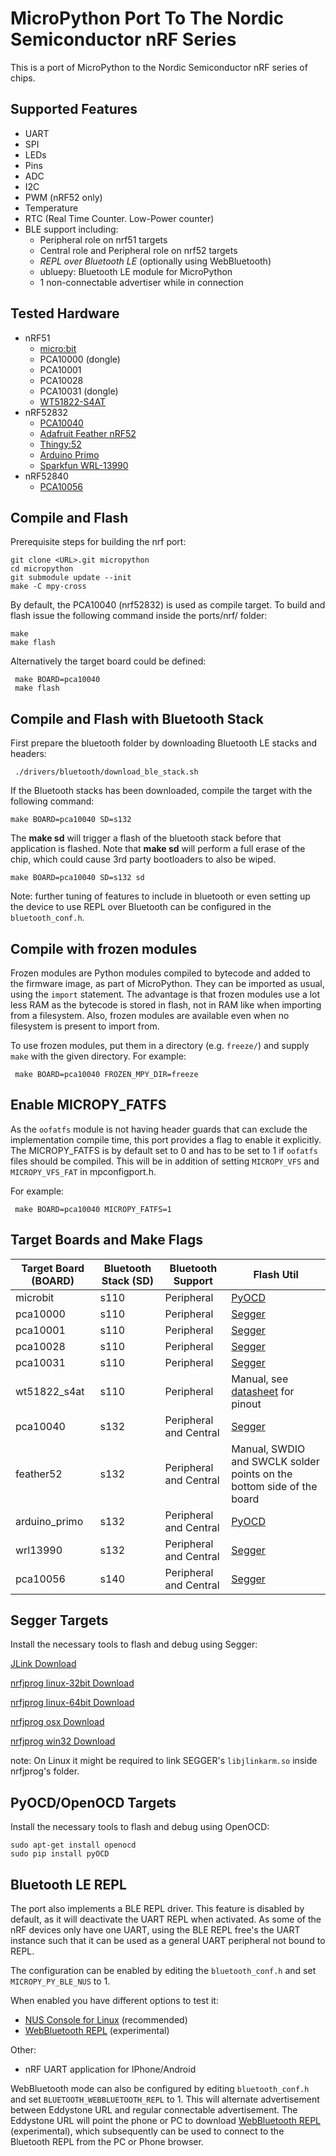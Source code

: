 # MicroPython Port To The Nordic Semiconductor nRF Series

This is a port of MicroPython to the Nordic Semiconductor nRF series of chips.

## Supported Features

* UART
* SPI
* LEDs
* Pins
* ADC
* I2C
* PWM (nRF52 only)
* Temperature
* RTC (Real Time Counter. Low-Power counter)
* BLE support including:
  * Peripheral role on nrf51 targets
  * Central role and Peripheral role on nrf52 targets
  * _REPL over Bluetooth LE_ (optionally using WebBluetooth)
  * ubluepy: Bluetooth LE module for MicroPython
  * 1 non-connectable advertiser while in connection

## Tested Hardware

* nRF51
  * [micro:bit](http://microbit.org/)
  * PCA10000 (dongle)
  * PCA10001
  * PCA10028
  * PCA10031 (dongle)
  * [WT51822-S4AT](http://www.wireless-tag.com/wireless_module/BLE/WT51822-S4AT.html)
* nRF52832
  * [PCA10040](http://infocenter.nordicsemi.com/index.jsp?topic=%2Fcom.nordic.infocenter.nrf52%2Fdita%2Fnrf52%2Fdevelopment%2Fnrf52_dev_kit.html)
  * [Adafruit Feather nRF52](https://www.adafruit.com/product/3406)
  * [Thingy:52](http://www.nordicsemi.com/eng/Products/Nordic-Thingy-52)
  * [Arduino Primo](http://www.arduino.org/products/boards/arduino-primo)
  * [Sparkfun WRL-13990](https://www.sparkfun.com/products/13990)
* nRF52840
  * [PCA10056](http://www.nordicsemi.com/eng/Products/nRF52840-Preview-DK)

## Compile and Flash

Prerequisite steps for building the nrf port:

    git clone <URL>.git micropython
    cd micropython
    git submodule update --init
    make -C mpy-cross

By default, the PCA10040 (nrf52832) is used as compile target. To build and flash issue the following command inside the ports/nrf/ folder:

    make
    make flash

Alternatively the target board could be defined:

     make BOARD=pca10040
     make flash

## Compile and Flash with Bluetooth Stack

First prepare the bluetooth folder by downloading Bluetooth LE stacks and headers:

     ./drivers/bluetooth/download_ble_stack.sh

If the Bluetooth stacks has been downloaded, compile the target with the following command:

    make BOARD=pca10040 SD=s132

The **make sd** will trigger a flash of the bluetooth stack before that application is flashed. Note that **make sd** will perform a full erase of the chip, which could cause 3rd party bootloaders to also be wiped.

    make BOARD=pca10040 SD=s132 sd

Note: further tuning of features to include in bluetooth or even setting up the device to use REPL over Bluetooth can be configured in the `bluetooth_conf.h`.

## Compile with frozen modules

Frozen modules are Python modules compiled to bytecode and added to the firmware
image, as part of MicroPython. They can be imported as usual, using the `import`
statement. The advantage is that frozen modules use a lot less RAM as the
bytecode is stored in flash, not in RAM like when importing from a filesystem.
Also, frozen modules are available even when no filesystem is present to import
from.

To use frozen modules, put them in a directory (e.g. `freeze/`) and supply
`make` with the given directory. For example:

     make BOARD=pca10040 FROZEN_MPY_DIR=freeze

## Enable MICROPY_FATFS
As the `oofatfs` module is not having header guards that can exclude the implementation compile time, this port provides a flag to enable it explicitly. The MICROPY_FATFS is by default set to 0 and has to be set to 1 if `oofatfs` files should be compiled. This will be in addition of setting `MICROPY_VFS` and `MICROPY_VFS_FAT` in mpconfigport.h.

For example:

     make BOARD=pca10040 MICROPY_FATFS=1

## Target Boards and Make Flags

Target Board (BOARD) | Bluetooth Stack (SD)    | Bluetooth Support      | Flash Util
---------------------|-------------------------|------------------------|-------------------------------
microbit             | s110                    | Peripheral             | [PyOCD](#pyocdopenocd-targets)
pca10000             | s110                    | Peripheral             | [Segger](#segger-targets)
pca10001             | s110                    | Peripheral             | [Segger](#segger-targets)
pca10028             | s110                    | Peripheral             | [Segger](#segger-targets)
pca10031             | s110                    | Peripheral             | [Segger](#segger-targets)
wt51822_s4at         | s110                    | Peripheral             | Manual, see [datasheet](https://4tronix.co.uk/picobot2/WT51822-S4AT.pdf) for pinout
pca10040             | s132                    | Peripheral and Central | [Segger](#segger-targets)
feather52            | s132                    | Peripheral and Central | Manual, SWDIO and SWCLK solder points on the bottom side of the board
arduino_primo        | s132                    | Peripheral and Central | [PyOCD](#pyocdopenocd-targets)
wrl13990             | s132                    | Peripheral and Central | [Segger](#segger-targets)
pca10056             | s140                    | Peripheral and Central | [Segger](#segger-targets)

## Segger Targets

Install the necessary tools to flash and debug using Segger:

[JLink Download](https://www.segger.com/downloads/jlink#)

[nrfjprog linux-32bit Download](https://www.nordicsemi.com/eng/nordic/download_resource/52621/24/48793639/97746)

[nrfjprog linux-64bit Download](https://www.nordicsemi.com/eng/nordic/download_resource/51505/29/41192031/94917)

[nrfjprog osx Download](https://www.nordicsemi.com/eng/nordic/download_resource/53408/21/58971694/99977)

[nrfjprog win32 Download](https://www.nordicsemi.com/eng/nordic/download_resource/51499/49/84957614/53210)

note: On Linux it might be required to link SEGGER's `libjlinkarm.so` inside nrfjprog's folder.

## PyOCD/OpenOCD Targets

Install the necessary tools to flash and debug using OpenOCD:

    sudo apt-get install openocd
    sudo pip install pyOCD

## Bluetooth LE REPL

The port also implements a BLE REPL driver. This feature is disabled by default, as it will deactivate the UART REPL when activated. As some of the nRF devices only have one UART, using the BLE REPL free's the UART instance such that it can be used as a general UART peripheral not bound to REPL.

The configuration can be enabled by editing the `bluetooth_conf.h` and set `MICROPY_PY_BLE_NUS` to 1.

When enabled you have different options to test it:
* [NUS Console for Linux](https://github.com/tralamazza/nus_console) (recommended)
* [WebBluetooth REPL](https://aykevl.nl/apps/nus/) (experimental)

Other:
* nRF UART application for IPhone/Android

WebBluetooth mode can also be configured by editing `bluetooth_conf.h` and set `BLUETOOTH_WEBBLUETOOTH_REPL` to 1. This will alternate advertisement between Eddystone URL and regular connectable advertisement. The Eddystone URL will point the phone or PC to download [WebBluetooth REPL](https://aykevl.nl/apps/nus/) (experimental), which subsequently can be used to connect to the Bluetooth REPL from the PC or Phone browser.
